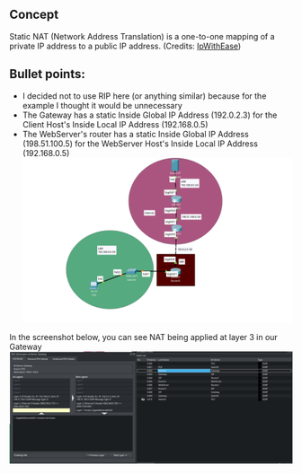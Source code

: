 ## Concept
Static NAT (Network Address Translation) is a one-to-one mapping of a private IP address to a public IP address. (Credits: [IpWithEase](https://ipwithease.com/nat-types-static-dynamic-and-overload/))

## Bullet points:
- I decided not to use RIP here (or anything similar) because for the example I thought it would be unnecessary
- The Gateway has a static Inside Global IP Address (192.0.2.3) for the Client Host's Inside Local IP Address (192.168.0.5)
- The WebServer's router has a static Inside Global IP Address (198.51.100.5) for the WebServer Host's Inside Local IP Address (192.168.0.5)
![Image from the Cisco Packet Software showing a demo of Static NAT](static-nat.png)

In the screenshot below, you can see NAT being applied at layer 3 in our Gateway
![Proof of concept for NAT being applied](proof-of-concept.png)
